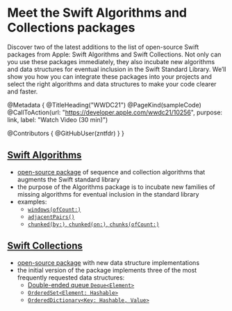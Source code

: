 # Meet the Swift Algorithms and Collections packages

Discover two of the latest additions to the list of open-source Swift packages from Apple: Swift Algorithms and Swift Collections. Not only can you use these packages immediately, they also incubate new algorithms and data structures for eventual inclusion in the Swift Standard Library. We’ll show you how you can integrate these packages into your projects and select the right algorithms and data structures to make your code clearer and faster.

@Metadata {
   @TitleHeading("WWDC21")
   @PageKind(sampleCode)
   @CallToAction(url: "https://developer.apple.com/wwdc21/10256", purpose: link, label: "Watch Video (30 min)")

   @Contributors {
      @GitHubUser(zntfdr)
   }
}



## [Swift Algorithms][Swift Algorithms]

- [open-source package][Swift Algorithms] of sequence and collection algorithms that augments the Swift standard library
- the purpose of the Algorithms package is to incubate new families of missing algorithms for eventual inclusion in the standard library
- examples:
  - [`windows(ofCount:)`](https://github.com/apple/swift-algorithms/blob/195e0316d7ba71e134d0f6c677f64b4db6160c46/Guides/Windows.md)
  - [`adjacentPairs()`](https://github.com/apple/swift-algorithms/blob/main/Guides/AdjacentPairs.md)
  - [`chunked(by:)`, `chunked(on:)`, `chunks(ofCount:)`](https://github.com/apple/swift-algorithms/blob/195e0316d7ba71e134d0f6c677f64b4db6160c46/Guides/Chunked.md)

## [Swift Collections][swift-collections]

- [open-source package][swift-collections] with new data structure implementations
- the initial version of the package implements three of the most frequently requested data structures:
  - [Double-ended queue `Deque<Element>`](https://github.com/apple/swift-collections/blob/108ac4fa4ef7f2622b97a1f5dd92a3e0c6857c60/Documentation/Deque.md)
  - [`OrderedSet<Element: Hashable>`](https://github.com/apple/swift-collections/blob/108ac4fa4ef7f2622b97a1f5dd92a3e0c6857c60/Documentation/OrderedDictionary.md)
  - [`OrderedDictionary<Key: Hashable, Value>`](https://github.com/apple/swift-collections/blob/108ac4fa4ef7f2622b97a1f5dd92a3e0c6857c60/Documentation/OrderedSet.md)

[Swift Algorithms]: https://github.com/apple/swift-algorithms
[swift-collections]: https://github.com/apple/swift-collections